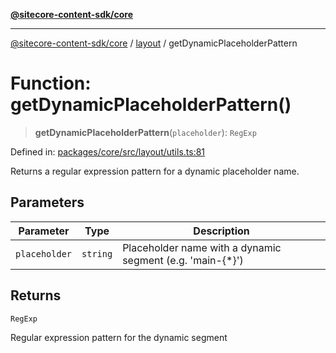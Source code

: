 [**@sitecore-content-sdk/core**](../../README.md)

***

[@sitecore-content-sdk/core](../../README.md) / [layout](../README.md) / getDynamicPlaceholderPattern

# Function: getDynamicPlaceholderPattern()

> **getDynamicPlaceholderPattern**(`placeholder`): `RegExp`

Defined in: [packages/core/src/layout/utils.ts:81](https://github.com/Sitecore/xmc-jss-dev/blob/dfe05bf848bf53c7c66dabdbf3217e55f8de497c/packages/core/src/layout/utils.ts#L81)

Returns a regular expression pattern for a dynamic placeholder name.

## Parameters

| Parameter | Type | Description |
| ------ | ------ | ------ |
| `placeholder` | `string` | Placeholder name with a dynamic segment (e.g. 'main-{*}') |

## Returns

`RegExp`

Regular expression pattern for the dynamic segment
